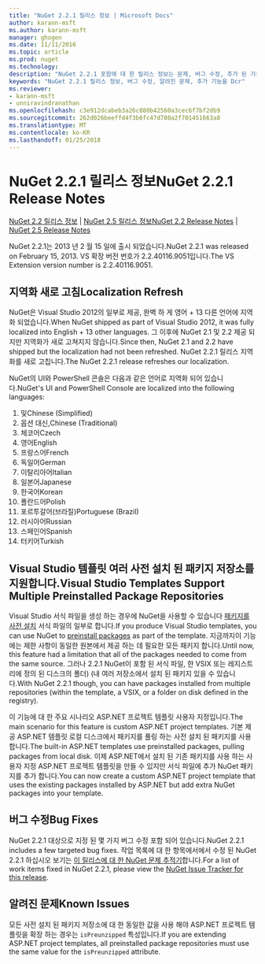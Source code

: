 ```yaml
---
title: "NuGet 2.2.1 릴리스 정보 | Microsoft Docs"
author: karann-msft
ms.author: karann-msft
manager: ghogen
ms.date: 11/11/2016
ms.topic: article
ms.prod: nuget
ms.technology: 
description: "NuGet 2.2.1 포함에 대 한 릴리스 정보는 문제, 버그 수정, 추가 된 기능 및 Dcr 알려져 있습니다."
keywords: "NuGet 2.2.1 릴리스 정보, 버그 수정, 알려진 문제, 추가 기능을 Dcr"
ms.reviewer:
- karann-msft
- unniravindranathan
ms.openlocfilehash: c3e912dcabeb3a26c880b42560a3cec6f7bf2db9
ms.sourcegitcommit: 262d026beeffd4f3b6fc47d780a2f701451663a8
ms.translationtype: MT
ms.contentlocale: ko-KR
ms.lasthandoff: 01/25/2018
---
```

# <a name="nuget-221-release-notes"></a><span data-ttu-id="4289a-104">NuGet 2.2.1 릴리스 정보</span><span class="sxs-lookup"><span data-stu-id="4289a-104">NuGet 2.2.1 Release Notes</span></span>

<span data-ttu-id="4289a-105">[NuGet 2.2 릴리스 정보](../release-notes/nuget-2.2.md) | [NuGet 2.5 릴리스 정보](../release-notes/nuget-2.5.md)</span><span class="sxs-lookup"><span data-stu-id="4289a-105">[NuGet 2.2 Release Notes](../release-notes/nuget-2.2.md) | [NuGet 2.5 Release Notes](../release-notes/nuget-2.5.md)</span></span>

<span data-ttu-id="4289a-106">NuGet 2.2.1는 2013 년 2 월 15 일에 출시 되었습니다.</span><span class="sxs-lookup"><span data-stu-id="4289a-106">NuGet 2.2.1 was released on February 15, 2013.</span></span>  <span data-ttu-id="4289a-107">VS 확장 버전 번호가 2.2.40116.9051입니다.</span><span class="sxs-lookup"><span data-stu-id="4289a-107">The VS Extension version number is 2.2.40116.9051.</span></span>

## <a name="localization-refresh"></a><span data-ttu-id="4289a-108">지역화 새로 고침</span><span class="sxs-lookup"><span data-stu-id="4289a-108">Localization Refresh</span></span>
<span data-ttu-id="4289a-109">NuGet은 Visual Studio 2012의 일부로 제공, 완벽 하 게 영어 + 13 다른 언어에 지역화 되었습니다.</span><span class="sxs-lookup"><span data-stu-id="4289a-109">When NuGet shipped as part of Visual Studio 2012, it was fully localized into English + 13 other languages.</span></span>  <span data-ttu-id="4289a-110">그 이후에 NuGet 2.1 및 2.2 제공 되지만 지역화가 새로 고쳐지지 않습니다.</span><span class="sxs-lookup"><span data-stu-id="4289a-110">Since then, NuGet 2.1 and 2.2 have shipped but the localization had not been refreshed.</span></span>  <span data-ttu-id="4289a-111">NuGet 2.2.1 릴리스 지역화를 새로 고칩니다.</span><span class="sxs-lookup"><span data-stu-id="4289a-111">The NuGet 2.2.1 release refreshes our localization.</span></span>

<span data-ttu-id="4289a-112">NuGet의 UI와 PowerShell 콘솔은 다음과 같은 언어로 지역화 되어 있습니다.</span><span class="sxs-lookup"><span data-stu-id="4289a-112">NuGet's UI and PowerShell Console are localized into the following languages:</span></span>

1. <span data-ttu-id="4289a-113">및</span><span class="sxs-lookup"><span data-stu-id="4289a-113">Chinese (Simplified)</span></span>
1. <span data-ttu-id="4289a-114">옵션 대신,</span><span class="sxs-lookup"><span data-stu-id="4289a-114">Chinese (Traditional)</span></span>
1. <span data-ttu-id="4289a-115">체코어</span><span class="sxs-lookup"><span data-stu-id="4289a-115">Czech</span></span>
1. <span data-ttu-id="4289a-116">영어</span><span class="sxs-lookup"><span data-stu-id="4289a-116">English</span></span>
1. <span data-ttu-id="4289a-117">프랑스어</span><span class="sxs-lookup"><span data-stu-id="4289a-117">French</span></span>
1. <span data-ttu-id="4289a-118">독일어</span><span class="sxs-lookup"><span data-stu-id="4289a-118">German</span></span>
1. <span data-ttu-id="4289a-119">이탈리아어</span><span class="sxs-lookup"><span data-stu-id="4289a-119">Italian</span></span>
1. <span data-ttu-id="4289a-120">일본어</span><span class="sxs-lookup"><span data-stu-id="4289a-120">Japanese</span></span>
1. <span data-ttu-id="4289a-121">한국어</span><span class="sxs-lookup"><span data-stu-id="4289a-121">Korean</span></span>
1. <span data-ttu-id="4289a-122">폴란드어</span><span class="sxs-lookup"><span data-stu-id="4289a-122">Polish</span></span>
1. <span data-ttu-id="4289a-123">포르투갈어(브라질)</span><span class="sxs-lookup"><span data-stu-id="4289a-123">Portuguese (Brazil)</span></span>
1. <span data-ttu-id="4289a-124">러시아어</span><span class="sxs-lookup"><span data-stu-id="4289a-124">Russian</span></span>
1. <span data-ttu-id="4289a-125">스페인어</span><span class="sxs-lookup"><span data-stu-id="4289a-125">Spanish</span></span>
1. <span data-ttu-id="4289a-126">터키어</span><span class="sxs-lookup"><span data-stu-id="4289a-126">Turkish</span></span>

## <a name="visual-studio-templates-support-multiple-preinstalled-package-repositories"></a><span data-ttu-id="4289a-127">Visual Studio 템플릿 여러 사전 설치 된 패키지 저장소를 지원합니다.</span><span class="sxs-lookup"><span data-stu-id="4289a-127">Visual Studio Templates Support Multiple Preinstalled Package Repositories</span></span>
<span data-ttu-id="4289a-128">Visual Studio 서식 파일을 생성 하는 경우에 NuGet을 사용할 수 있습니다 [패키지를 사전 설치](../visual-studio-extensibility/visual-studio-templates.md) 서식 파일의 일부로 합니다.</span><span class="sxs-lookup"><span data-stu-id="4289a-128">If you produce Visual Studio templates, you can use NuGet to [preinstall packages](../visual-studio-extensibility/visual-studio-templates.md) as part of the template.</span></span>  <span data-ttu-id="4289a-129">지금까지이 기능에는 제한 사항이 동일한 원본에서 제공 하는 데 필요한 모든 패키지 합니다.</span><span class="sxs-lookup"><span data-stu-id="4289a-129">Until now, this feature had a limitation that all of the packages needed to come from the same source.</span></span>  <span data-ttu-id="4289a-130">그러나 2.2.1 NuGet이 포함 된 서식 파일, 한 VSIX 또는 레지스트리에 정의 된 디스크의 폴더) (내 여러 저장소에서 설치 된 패키지 있을 수 있습니다.</span><span class="sxs-lookup"><span data-stu-id="4289a-130">With NuGet 2.2.1 though, you can have packages installed from multiple repositories (within the template, a VSIX, or a folder on disk defined in the registry).</span></span>

<span data-ttu-id="4289a-131">이 기능에 대 한 주요 시나리오 ASP.NET 프로젝트 템플릿 사용자 지정입니다.</span><span class="sxs-lookup"><span data-stu-id="4289a-131">The main scenario for this feature is custom ASP.NET project templates.</span></span>  <span data-ttu-id="4289a-132">기본 제공 ASP.NET 템플릿 로컬 디스크에서 패키지를 풀링 하는 사전 설치 된 패키지를 사용 합니다.</span><span class="sxs-lookup"><span data-stu-id="4289a-132">The built-in ASP.NET templates use preinstalled packages, pulling packages from local disk.</span></span>  <span data-ttu-id="4289a-133">이제 ASP.NET에서 설치 된 기존 패키지를 사용 하는 사용자 지정 ASP.NET 프로젝트 템플릿을 만들 수 있지만 서식 파일에 추가 NuGet 패키지를 추가 합니다.</span><span class="sxs-lookup"><span data-stu-id="4289a-133">You can now create a custom ASP.NET project template that uses the existing packages installed by ASP.NET but add extra NuGet packages into your template.</span></span>

## <a name="bug-fixes"></a><span data-ttu-id="4289a-134">버그 수정</span><span class="sxs-lookup"><span data-stu-id="4289a-134">Bug Fixes</span></span>
<span data-ttu-id="4289a-135">NuGet 2.2.1 대상으로 지정 된 몇 가지 버그 수정 포함 되어 있습니다.</span><span class="sxs-lookup"><span data-stu-id="4289a-135">NuGet 2.2.1 includes a few targeted bug fixes.</span></span> <span data-ttu-id="4289a-136">작업 목록에 대 한 항목에서에서 수정 된 NuGet 2.2.1 하십시오 보기는 [이 릴리스에 대 한 NuGet 문제 추적기](http://nuget.codeplex.com/workitem/list/advanced?keyword=&status=Closed&type=All&priority=All&release=NuGet%202.2.1&assignedTo=All&component=All&sortField=LastUpdatedDate&sortDirection=Descending&page=0)합니다.</span><span class="sxs-lookup"><span data-stu-id="4289a-136">For a list of work items fixed in NuGet 2.2.1, please view the [NuGet Issue Tracker for this release](http://nuget.codeplex.com/workitem/list/advanced?keyword=&status=Closed&type=All&priority=All&release=NuGet%202.2.1&assignedTo=All&component=All&sortField=LastUpdatedDate&sortDirection=Descending&page=0).</span></span>


## <a name="known-issues"></a><span data-ttu-id="4289a-137">알려진 문제</span><span class="sxs-lookup"><span data-stu-id="4289a-137">Known Issues</span></span>

<span data-ttu-id="4289a-138">모든 사전 설치 된 패키지 저장소에 대 한 동일한 값을 사용 해야 ASP.NET 프로젝트 템플릿을 확장 하는 경우는 `isPreunzipped` 특성입니다.</span><span class="sxs-lookup"><span data-stu-id="4289a-138">If you are extending ASP.NET project templates, all preinstalled package repositories must use the same value for the `isPreunzipped` attribute.</span></span>
